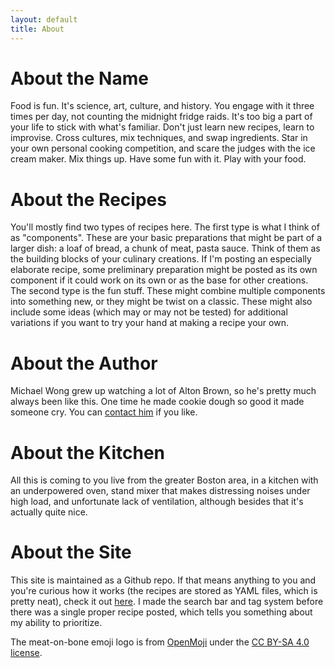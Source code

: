 ```yaml
---
layout: default
title: About
---
```


# About the Name

Food is fun. It's science, art, culture, and history. You engage with it three times per day, not counting the midnight fridge raids. It's too big a part of your life to stick with what's familiar. Don't just learn new recipes, learn to improvise. Cross cultures, mix techniques, and swap ingredients. Star in your own personal cooking competition, and scare the judges with the ice cream maker. Mix things up. Have some fun with it. Play with your food.

# About the Recipes

You'll mostly find two types of recipes here. The first type is what I think of as "components". These are your basic preparations that might be part of a larger dish: a loaf of bread, a chunk of meat, pasta sauce. Think of them as the building blocks of your culinary creations. If I'm posting an especially elaborate recipe, some preliminary preparation might be posted as its own component if it could work on its own or as the base for other creations. The second type is the fun stuff. These might combine multiple components into something new, or they might be twist on a classic. These might also include some ideas (which may or may not be tested) for additional variations if you want to try your hand at making a recipe your own.

# About the Author

Michael Wong grew up watching a lot of Alton Brown, so he's pretty much always been like this. One time he made cookie dough so good it made someone cry. You can [contact him](/contact) if you like.

# About the Kitchen

All this is coming to you live from the greater Boston area, in a kitchen with an underpowered oven, stand mixer that makes distressing noises under high load, and unfortunate lack of ventilation, although besides that it's actually quite nice.

# About the Site

This site is maintained as a Github repo. If that means anything to you and you're curious how it works (the recipes are stored as YAML files, which is pretty neat), check it out [here](https://github.com/wugologist/play-with-your-food). I made the search bar and tag system before there was a single proper recipe posted, which tells you something about my ability to prioritize.

The meat-on-bone emoji logo is from [OpenMoji](https://openmoji.org/) under the [CC BY-SA 4.0 license](https://creativecommons.org/licenses/by-sa/4.0/#).
